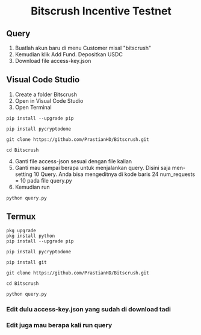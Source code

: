  <h1 align="center">Bitscrush Incentive Testnet</h1>

## Query
1. Buatlah akun baru di menu Customer misal "bitscrush"
2. Kemudian klik Add Fund. Depositkan USDC 
3. Download file access-key.json

## Visual Code Studio
1. Create a folder Bitscrush
2. Open in Visual Code Studio
3. Open Terminal
  
```
pip install --upgrade pip
```

```
pip install pycryptodome
```

```
git clone https://github.com/PrastianHD/Bitscrush.git
```

```
cd Bitscrush
```

4. Ganti file access-json sesuai dengan file kalian
5. Ganti mau sampai berapa untuk menjalankan query. Disini saja men-setting 10 Query. Anda bisa mengeditnya di kode baris 24 num_requests = 10 pada file query.py
6. Kemudian run
   
```
python query.py
```

## Termux
```
pkg upgrade
pkg install python
pip install --upgrade pip
```

```
pip install pycryptodome
```

```
pip install git
```

```
git clone https://github.com/PrastianHD/Bitscrush.git
```

```
cd Bitscrush
```

```
python query.py
```

### Edit dulu access-key.json yang sudah di download tadi
### Edit juga mau berapa kali run query
